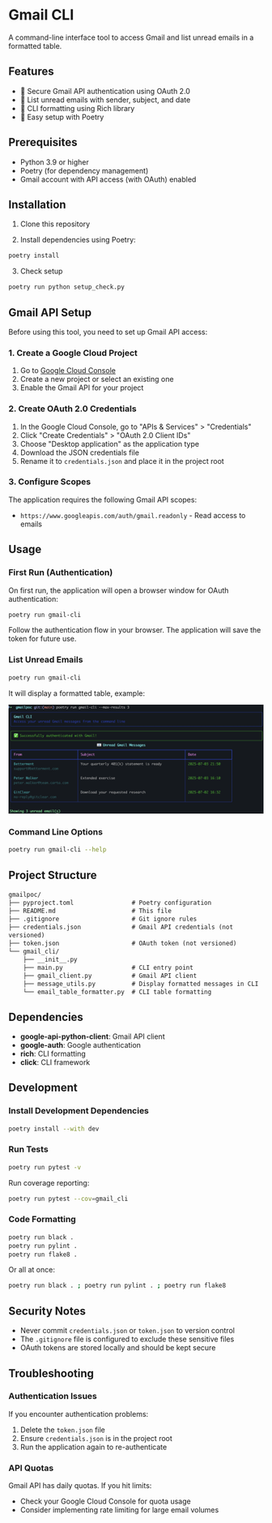 # Gmail CLI

A command-line interface tool to access Gmail and list unread emails in a formatted table.

## Features

- 🔐 Secure Gmail API authentication using OAuth 2.0
- 📧 List unread emails with sender, subject, and date
- 🎨 CLI formatting using Rich library
- 🔧 Easy setup with Poetry

## Prerequisites

- Python 3.9 or higher
- Poetry (for dependency management)
- Gmail account with API access (with OAuth) enabled

## Installation

1. Clone this repository

2. Install dependencies using Poetry:
```bash
poetry install
```

3. Check setup
```bash
poetry run python setup_check.py
```

## Gmail API Setup

Before using this tool, you need to set up Gmail API access:

### 1. Create a Google Cloud Project

1. Go to [Google Cloud Console](https://console.cloud.google.com/)
2. Create a new project or select an existing one
3. Enable the Gmail API for your project

### 2. Create OAuth 2.0 Credentials

1. In the Google Cloud Console, go to "APIs & Services" > "Credentials"
2. Click "Create Credentials" > "OAuth 2.0 Client IDs"
3. Choose "Desktop application" as the application type
4. Download the JSON credentials file
5. Rename it to `credentials.json` and place it in the project root

### 3. Configure Scopes

The application requires the following Gmail API scopes:
- `https://www.googleapis.com/auth/gmail.readonly` - Read access to emails

## Usage

### First Run (Authentication)

On first run, the application will open a browser window for OAuth authentication:

```bash
poetry run gmail-cli
```

Follow the authentication flow in your browser. The application will save the token for future use.

### List Unread Emails

```bash
poetry run gmail-cli
```

It will display a formatted table, example:

![image](example_output.png)

### Command Line Options

```bash
poetry run gmail-cli --help
```

## Project Structure

```
gmailpoc/
├── pyproject.toml                # Poetry configuration
├── README.md                     # This file
├── .gitignore                    # Git ignore rules
├── credentials.json              # Gmail API credentials (not versioned)
├── token.json                    # OAuth token (not versioned)
└── gmail_cli/
    ├── __init__.py
    ├── main.py                   # CLI entry point
    ├── gmail_client.py           # Gmail API client
    ├── message_utils.py          # Display formatted messages in CLI
    └── email_table_formatter.py  # CLI table formatting
```

## Dependencies

- **google-api-python-client**: Gmail API client
- **google-auth**: Google authentication
- **rich**: CLI formatting
- **click**: CLI framework

## Development

### Install Development Dependencies

```bash
poetry install --with dev
```

### Run Tests

```bash
poetry run pytest -v
```

Run coverage reporting:
```bash
poetry run pytest --cov=gmail_cli
```

### Code Formatting

```bash
poetry run black .
poetry run pylint .
poetry run flake8 .
```

Or all at once:
```bash
poetry run black . ; poetry run pylint . ; poetry run flake8
```

## Security Notes

- Never commit `credentials.json` or `token.json` to version control
- The `.gitignore` file is configured to exclude these sensitive files
- OAuth tokens are stored locally and should be kept secure

## Troubleshooting

### Authentication Issues

If you encounter authentication problems:

1. Delete the `token.json` file
2. Ensure `credentials.json` is in the project root
3. Run the application again to re-authenticate

### API Quotas

Gmail API has daily quotas. If you hit limits:
- Check your Google Cloud Console for quota usage
- Consider implementing rate limiting for large email volumes
